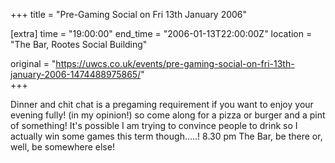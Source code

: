 +++
title = "Pre-Gaming Social on Fri 13th January 2006"

[extra]
time = "19:00:00"
end_time = "2006-01-13T22:00:00Z"
location = "The Bar, Rootes Social Building"

original = "https://uwcs.co.uk/events/pre-gaming-social-on-fri-13th-january-2006-1474488975865/"    
+++

Dinner and chit chat is a pregaming requirement if you want to enjoy your evening fully\! (in my opinion\!) so come along for a pizza or burger and a pint of something\! It's possible I am trying to convince people to drink so I actually win some games this term though.....\! 8.30 pm The Bar, be there or, well, be somewhere else\!

